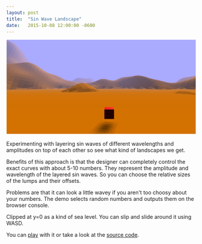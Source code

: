 ```yaml
---
layout: post
title:  "Sin Wave Landscape"
date:   2015-10-08 12:00:00 -0600
---
```


![](/images/sin-landscape.png)

Experimenting with layering sin waves of different wavelengths and amplitudes on top of each other so see what kind of landscapes we get.

Benefits of this approach is that the designer can completely control the exact curves with about 5-10 numbers. They represent the amplitude and wavelength of the layered sin waves. So you can choose the relative sizes of the lumps and their offsets.

Problems are that it can look a little wavey if you aren't too choosy about your numbers. The demo selects random numbers and outputs them on the browser console.

Clipped at y=0 as a kind of sea level. You can slip and slide around it using WASD.

You can [play](https://seanbutler.github.io/SinWaveLandscape/dist) with it or take a look at the [source code](https://seanbutler.github.io/SinWaveLandscape/).
